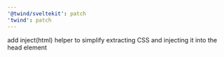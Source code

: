 ```yaml
---
'@twind/sveltekit': patch
'twind': patch
---
```


add inject(html) helper to simplify extracting CSS and injecting it into the head element
